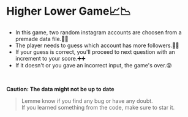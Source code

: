 # Higher Lower Game📈📉
- In this game, two random instagram accounts are choosen from a premade data file.✌🏽
- The player needs to guess which account has more followers.👍🏽
- If your guess is correct, you'll proceed to next question with an increment to your score.➕➕
- If it doesn't or you gave an incorrect input, the game's over.😰
<br />

**Caution: The data might not be up to date**
> Lemme know if you find any bug or have any doubt.<br />
> If you learned something from the code, make sure to star it.
